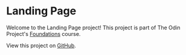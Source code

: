# Landing Page
Welcome to the Landing Page project! This project is part of The Odin Project's [Foundations](https://www.theodinproject.com/paths/foundations/courses/foundations) course.

View this project on [GitHub]().